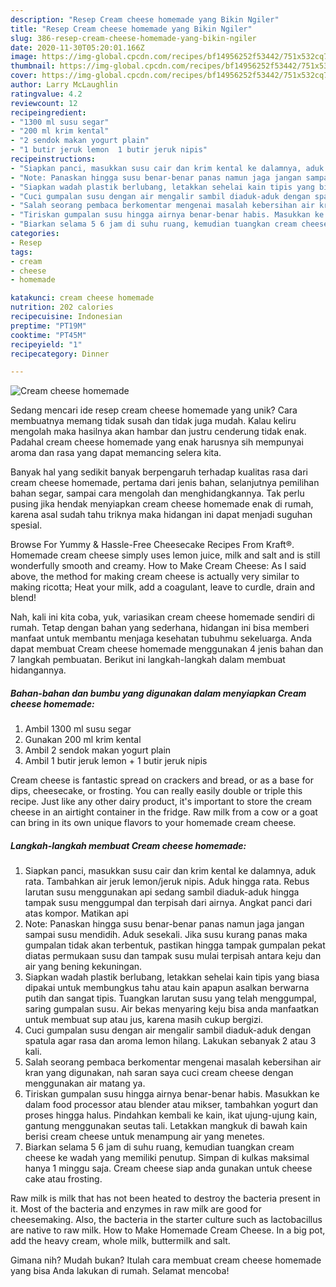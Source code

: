 ```yaml
---
description: "Resep Cream cheese homemade yang Bikin Ngiler"
title: "Resep Cream cheese homemade yang Bikin Ngiler"
slug: 386-resep-cream-cheese-homemade-yang-bikin-ngiler
date: 2020-11-30T05:20:01.166Z
image: https://img-global.cpcdn.com/recipes/bf14956252f53442/751x532cq70/cream-cheese-homemade-foto-resep-utama.jpg
thumbnail: https://img-global.cpcdn.com/recipes/bf14956252f53442/751x532cq70/cream-cheese-homemade-foto-resep-utama.jpg
cover: https://img-global.cpcdn.com/recipes/bf14956252f53442/751x532cq70/cream-cheese-homemade-foto-resep-utama.jpg
author: Larry McLaughlin
ratingvalue: 4.2
reviewcount: 12
recipeingredient:
- "1300 ml susu segar"
- "200 ml krim kental"
- "2 sendok makan yogurt plain"
- "1 butir jeruk lemon  1 butir jeruk nipis"
recipeinstructions:
- "Siapkan panci, masukkan susu cair dan krim kental ke dalamnya, aduk rata. Tambahkan air jeruk lemon/jeruk nipis. Aduk hingga rata. Rebus larutan susu menggunakan api sedang sambil diaduk-aduk hingga tampak susu menggumpal dan terpisah dari airnya. Angkat panci dari atas kompor. Matikan api"
- "Note: Panaskan hingga susu benar-benar panas namun jaga jangan sampai susu mendidih. Aduk sesekali. Jika susu kurang panas maka gumpalan tidak akan terbentuk, pastikan hingga tampak gumpalan pekat diatas permukaan susu dan tampak susu mulai terpisah antara keju dan air yang bening kekuningan."
- "Siapkan wadah plastik berlubang, letakkan sehelai kain tipis yang biasa dipakai untuk membungkus tahu atau kain apapun asalkan berwarna putih dan sangat tipis. Tuangkan larutan susu yang telah menggumpal, saring gumpalan susu. Air bekas menyaring keju bisa anda manfaatkan untuk membuat sup atau jus, karena masih cukup bergizi."
- "Cuci gumpalan susu dengan air mengalir sambil diaduk-aduk dengan spatula agar rasa dan aroma lemon hilang. Lakukan sebanyak 2 atau 3 kali."
- "Salah seorang pembaca berkomentar mengenai masalah kebersihan air kran yang digunakan, nah saran saya cuci cream cheese dengan menggunakan air matang ya."
- "Tiriskan gumpalan susu hingga airnya benar-benar habis. Masukkan ke dalam food processor atau blender atau mikser, tambahkan yogurt dan proses hingga halus. Pindahkan kembali ke kain, ikat ujung-ujung kain, gantung menggunakan seutas tali. Letakkan mangkuk di bawah kain berisi cream cheese untuk menampung air yang menetes."
- "Biarkan selama 5 6 jam di suhu ruang, kemudian tuangkan cream cheese ke wadah yang memiliki penutup. Simpan di kulkas maksimal hanya 1 minggu saja. Cream cheese siap anda gunakan untuk cheese cake atau frosting."
categories:
- Resep
tags:
- cream
- cheese
- homemade

katakunci: cream cheese homemade 
nutrition: 202 calories
recipecuisine: Indonesian
preptime: "PT19M"
cooktime: "PT45M"
recipeyield: "1"
recipecategory: Dinner

---
```



![Cream cheese homemade](https://img-global.cpcdn.com/recipes/bf14956252f53442/751x532cq70/cream-cheese-homemade-foto-resep-utama.jpg)

Sedang mencari ide resep cream cheese homemade yang unik? Cara membuatnya memang tidak susah dan tidak juga mudah. Kalau keliru mengolah maka hasilnya akan hambar dan justru cenderung tidak enak. Padahal cream cheese homemade yang enak harusnya sih mempunyai aroma dan rasa yang dapat memancing selera kita.

Banyak hal yang sedikit banyak berpengaruh terhadap kualitas rasa dari cream cheese homemade, pertama dari jenis bahan, selanjutnya pemilihan bahan segar, sampai cara mengolah dan menghidangkannya. Tak perlu pusing jika hendak menyiapkan cream cheese homemade enak di rumah, karena asal sudah tahu triknya maka hidangan ini dapat menjadi suguhan spesial.

Browse For Yummy &amp; Hassle-Free Cheesecake Recipes From Kraft®. Homemade cream cheese simply uses lemon juice, milk and salt and is still wonderfully smooth and creamy. How to Make Cream Cheese: As I said above, the method for making cream cheese is actually very similar to making ricotta; Heat your milk, add a coagulant, leave to curdle, drain and blend!


Nah, kali ini kita coba, yuk, variasikan cream cheese homemade sendiri di rumah. Tetap dengan bahan yang sederhana, hidangan ini bisa memberi manfaat untuk membantu menjaga kesehatan tubuhmu sekeluarga. Anda dapat membuat Cream cheese homemade menggunakan 4 jenis bahan dan 7 langkah pembuatan. Berikut ini langkah-langkah dalam membuat hidangannya.

<!--inarticleads1-->

##### Bahan-bahan dan bumbu yang digunakan dalam menyiapkan Cream cheese homemade:

1. Ambil 1300 ml susu segar
1. Gunakan 200 ml krim kental
1. Ambil 2 sendok makan yogurt plain
1. Ambil 1 butir jeruk lemon + 1 butir jeruk nipis


Cream cheese is fantastic spread on crackers and bread, or as a base for dips, cheesecake, or frosting. You can really easily double or triple this recipe. Just like any other dairy product, it&#39;s important to store the cream cheese in an airtight container in the fridge. Raw milk from a cow or a goat can bring in its own unique flavors to your homemade cream cheese. 

<!--inarticleads2-->

##### Langkah-langkah membuat Cream cheese homemade:

1. Siapkan panci, masukkan susu cair dan krim kental ke dalamnya, aduk rata. Tambahkan air jeruk lemon/jeruk nipis. Aduk hingga rata. Rebus larutan susu menggunakan api sedang sambil diaduk-aduk hingga tampak susu menggumpal dan terpisah dari airnya. Angkat panci dari atas kompor. Matikan api
1. Note: Panaskan hingga susu benar-benar panas namun jaga jangan sampai susu mendidih. Aduk sesekali. Jika susu kurang panas maka gumpalan tidak akan terbentuk, pastikan hingga tampak gumpalan pekat diatas permukaan susu dan tampak susu mulai terpisah antara keju dan air yang bening kekuningan.
1. Siapkan wadah plastik berlubang, letakkan sehelai kain tipis yang biasa dipakai untuk membungkus tahu atau kain apapun asalkan berwarna putih dan sangat tipis. Tuangkan larutan susu yang telah menggumpal, saring gumpalan susu. Air bekas menyaring keju bisa anda manfaatkan untuk membuat sup atau jus, karena masih cukup bergizi.
1. Cuci gumpalan susu dengan air mengalir sambil diaduk-aduk dengan spatula agar rasa dan aroma lemon hilang. Lakukan sebanyak 2 atau 3 kali.
1. Salah seorang pembaca berkomentar mengenai masalah kebersihan air kran yang digunakan, nah saran saya cuci cream cheese dengan menggunakan air matang ya.
1. Tiriskan gumpalan susu hingga airnya benar-benar habis. Masukkan ke dalam food processor atau blender atau mikser, tambahkan yogurt dan proses hingga halus. Pindahkan kembali ke kain, ikat ujung-ujung kain, gantung menggunakan seutas tali. Letakkan mangkuk di bawah kain berisi cream cheese untuk menampung air yang menetes.
1. Biarkan selama 5 6 jam di suhu ruang, kemudian tuangkan cream cheese ke wadah yang memiliki penutup. Simpan di kulkas maksimal hanya 1 minggu saja. Cream cheese siap anda gunakan untuk cheese cake atau frosting.


Raw milk is milk that has not been heated to destroy the bacteria present in it. Most of the bacteria and enzymes in raw milk are good for cheesemaking. Also, the bacteria in the starter culture such as lactobacillus are native to raw milk. How to Make Homemade Cream Cheese. In a big pot, add the heavy cream, whole milk, buttermilk and salt. 

Gimana nih? Mudah bukan? Itulah cara membuat cream cheese homemade yang bisa Anda lakukan di rumah. Selamat mencoba!
